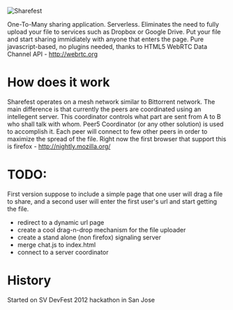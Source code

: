 ![Sharefest](https://raw.github.com/Peer5/ShareFest/master/public/img/logo.png)

One-To-Many sharing application. Serverless.
Eliminates the need to fully upload your file to services such as Dropbox or Google Drive.
Put your file and start sharing immidiately with anyone that enters the page.
Pure javascript-based, no plugins needed, thanks to HTML5 WebRTC Data Channel API - http://webrtc.org

How does it work
================
Sharefest operates on a mesh network similar to Bittorrent network.
The main difference is that currently the peers are coordinated using an intellegent server.
This coordinator controls what part are sent from A to B who shall talk with whom.
Peer5 Coordinator (or any other solution) is used to accomplish it.
Each peer will connect to few other peers in order to maximize the spread of the file.
Right now the first browser that support this is firefox - http://nightly.mozilla.org/

TODO:
=====
First version suppose to include a simple page that one user will drag a file to
share, and a second user will enter the first user's url and start getting the file.
* redirect to a dynamic url page
* create a cool drag-n-drop mechanism for the file uploader
* create a stand alone (non firefox) signaling server
* merge chat.js to index.html
* connect to a server coordinator

History
=======
Started on SV DevFest 2012 hackathon in San Jose
